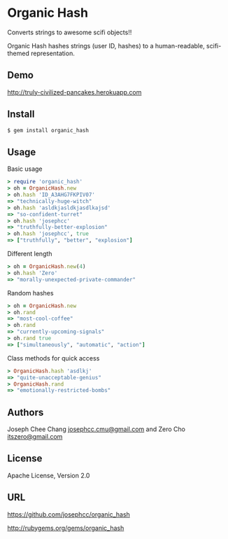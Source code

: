 Organic Hash
============

Converts strings to awesome scifi objects!!

Organic Hash hashes strings (user ID, hashes) to a human-readable, scifi-themed
representation.

## Demo

http://truly-civilized-pancakes.herokuapp.com

## Install

```bash
$ gem install organic_hash
```

## Usage

Basic usage

```ruby
> require 'organic_hash'
> oh = OrganicHash.new
> oh.hash 'ID_A3AHG7FKPIV07'
=> "technically-huge-witch"
> oh.hash 'asldkjasldkjasdlkajsd'
=> "so-confident-turret"
> oh.hash 'josephcc'
=> "truthfully-better-explosion"
> oh.hash 'josephcc', true
=> ["truthfully", "better", "explosion"]
```

Different length

```ruby
> oh = OrganicHash.new(4)
> oh.hash 'Zero'
=> "morally-unexpected-private-commander"
```

Random hashes
    
```ruby
> oh = OrganicHash.new
> oh.rand
=> "most-cool-coffee"
> oh.rand
=> "currently-upcoming-signals"
> oh.rand true
=> ["simultaneously", "automatic", "action"]
```

Class methods for quick access

```ruby
> OrganicHash.hash 'asdlkj'
=> "quite-unacceptable-genius"
> OrganicHash.rand
=> "emotionally-restricted-bombs"
```


## Authors

Joseph Chee Chang <josephcc.cmu@gmail.com> and Zero Cho <itszero@gmail.com>

## License

Apache License, Version 2.0

## URL

https://github.com/josephcc/organic_hash

http://rubygems.org/gems/organic_hash

